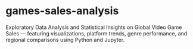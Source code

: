 # games-sales-analysis
Exploratory Data Analysis and Statistical Insights on Global Video Game Sales — featuring visualizations, platform trends, genre performance, and regional comparisons using Python and Jupyter.
